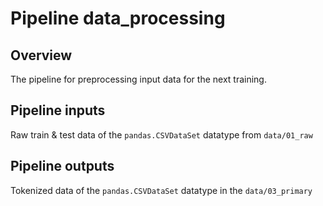 # Pipeline data_processing

## Overview

The pipeline for preprocessing input data for the next training.

## Pipeline inputs

Raw train & test data of the `pandas.CSVDataSet` datatype from `data/01_raw` 

## Pipeline outputs

Tokenized data of the `pandas.CSVDataSet` datatype in the `data/03_primary`
